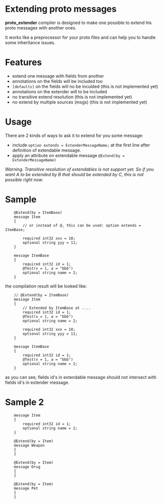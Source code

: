 # Extending proto messages #

**proto\_extender** compiler is designed to make one possible to extend his proto messages
with another ones.

It works like a preprocessor for your proto files and can help you to handle some inheritance
issues.

# Features #

  * extend one message with fields from another
  * annotations on the fields will be included too
  * `[defaults]` on the fields will no be inculded (this is not implemented yet)
  * annotations on the extender will to be included
  * no transitive extend resolution (this is not implemented yet)
  * no extend by multiple sources (msgs) (this is not implemented yet)

# Usage #

There are 2 kinds of ways to ask it to extend for you some message:

  * include ` option extends = ExtenderMessageName; ` at the first line after definition
of extendable message.
  * apply an attribute on extendable message ` @Extend(by = ExtenderMessageName) `

_Warning. Transitive resolution of extendables is not support yet. So if you want A to be extended
by B that should be extended by C, this is not possible right now._

# Sample #

~~~
    @Extend(by = ItemBase)
    message Item 
    {
        // or instead of @, this can be used: option extends = ItemBase;

        required int32 xxx = 10;
        optional string yyy = 11;
    }

    message ItemBase 
    {
        required int32 id = 1;
        @Test(v = 1, a = "bbb")
        optional string name = 2;
    }
~~~

the compilation result will be looked like:

~~~
    // @Extend(by = ItemBase)
    message Item 
    {
        // Extended by ItemBase at ....
        required int32 id = 1;
        @Test(v = 1, a = "bbb")
        optional string name = 2;

        required int32 xxx = 10;
        optional string yyy = 11;
    }

    message ItemBase 
    {
        required int32 id = 1;
        @Test(v = 1, a = "bbb")
        optional string name = 2;
    }   
~~~

as you can see, fields id's in extendable message should not intersect with
fields id's in extender message.

# Sample 2 #

~~~
    message Item 
    {
        required int32 id = 1;
        optional string name = 2;
    }

    @Extend(by = Item)
    message Weapon 
    {        
    }

    @Extend(by = Item)
    message Drug 
    {        
    }

    @Extend(by = Item)
    message Pet 
    {        
    }
~~~